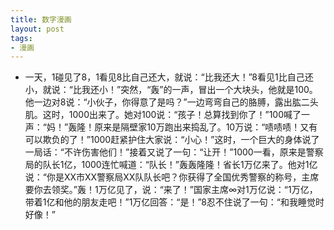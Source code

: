 ```yaml
---
title: 数字漫画
layout: post
tags:
- 漫画
---
```


* 一天，1碰见了8，1看见8比自己还大，就说：“比我还大！”8看见1比自己还小，就说：“比我还小！”突然，“轰”的一声，冒出一个大块头，他就是100。他一边对8说：“小伙子，你得意了是吗？”一边弯弯自己的胳膊，露出肱二头肌。这时，1000出来了。她对100说：“孩子！总算找到你了！”100喊了一声：“妈！”轰隆！原来是隔壁家10万跑出来捣乱了。10万说：“啧啧啧！又有可以欺负的了！”1000赶紧护住大家说：“小心！”这时，一个巨大的身体说了一局话：“不许伤害他们！”接着又说了一句：“让开！”1000一看，原来是警察局的队长1亿，1000连忙喊道：“队长！”轰轰隆隆！省长1万亿来了。他对1亿说：“你是XX市XX警察局XX队队长吧？你获得了全国优秀警察的称号，主席要你去领奖。”轰！1万亿见了，说：“来了！”国家主席∞对1万亿说：“1万亿，带着1亿和他的朋友走吧！”1万亿回答：“是！”8忍不住说了一句：“和我睡觉时好像！”
